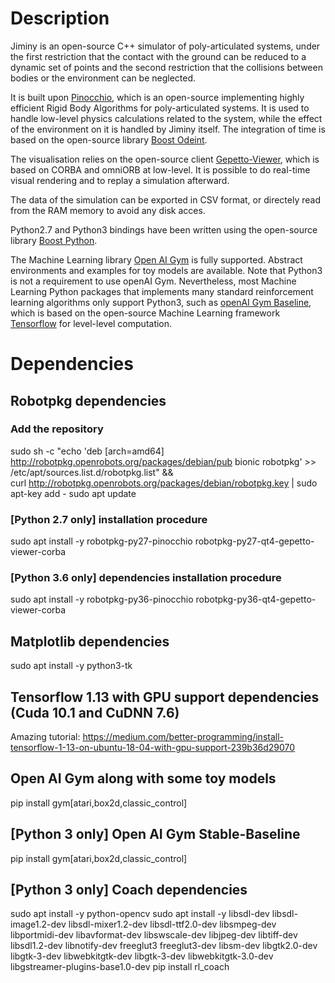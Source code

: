 # Description
Jiminy is an open-source C++ simulator of poly-articulated systems, under the first restriction that the contact with the ground can be reduced to a dynamic set of points and the second restriction that the collisions between bodies or the environment can be neglected.

It is built upon [Pinocchio](https://github.com/stack-of-tasks/pinocchio), which is an open-source implementing highly efficient Rigid Body Algorithms for poly-articulated systems. It is used to handle low-level physics calculations related to the system, while the effect of the environment on it is handled by Jiminy itself. The integration of time is based on the open-source library [Boost Odeint](https://github.com/boostorg/odeint).

The visualisation relies on the open-source client [Gepetto-Viewer](https://github.com/Gepetto/gepetto-viewer), which is based on CORBA and omniORB at low-level. It is possible to do real-time visual rendering and to replay a simulation afterward.

The data of the simulation can be exported in CSV format, or directely read from the RAM memory to avoid any disk acces.

Python2.7 and Python3 bindings have been written using the open-source library [Boost Python](https://github.com/boostorg/python). 

The Machine Learning library [Open AI Gym](https://github.com/openai/gym) is fully supported. Abstract environments and examples for toy models are available. Note that Python3 is not a requirement to use openAI Gym. Nevertheless, most Machine Learning Python packages that implements many standard reinforcement learning algorithms only support Python3,  such as [openAI Gym Baseline](https://github.com/hill-a/stable-baselines), which is based on the open-source Machine Learning framework [Tensorflow](https://github.com/tensorflow/tensorflow) for level-level computation.

# Dependencies

## Robotpkg dependencies

### Add the repository
sudo sh -c "echo 'deb [arch=amd64] http://robotpkg.openrobots.org/packages/debian/pub bionic robotpkg' >> /etc/apt/sources.list.d/robotpkg.list" && \
curl http://robotpkg.openrobots.org/packages/debian/robotpkg.key | sudo apt-key add -
sudo apt update

### [Python 2.7 only] installation procedure
sudo apt install -y robotpkg-py27-pinocchio robotpkg-py27-qt4-gepetto-viewer-corba

### [Python 3.6 only] dependencies installation procedure
sudo apt install -y robotpkg-py36-pinocchio robotpkg-py36-qt4-gepetto-viewer-corba

## Matplotlib dependencies
sudo apt install -y python3-tk

## Tensorflow 1.13 with GPU support dependencies (Cuda 10.1 and CuDNN 7.6)
Amazing tutorial: https://medium.com/better-programming/install-tensorflow-1-13-on-ubuntu-18-04-with-gpu-support-239b36d29070

## Open AI Gym along with some toy models
pip install gym[atari,box2d,classic_control]

## [Python 3 only] Open AI Gym Stable-Baseline
pip install gym[atari,box2d,classic_control]

## [Python 3 only] Coach dependencies
sudo apt install -y python-opencv
sudo apt install -y libsdl-dev libsdl-image1.2-dev libsdl-mixer1.2-dev libsdl-ttf2.0-dev libsmpeg-dev libportmidi-dev libavformat-dev libswscale-dev libjpeg-dev  libtiff-dev libsdl1.2-dev libnotify-dev freeglut3 freeglut3-dev libsm-dev libgtk2.0-dev libgtk-3-dev libwebkitgtk-dev libgtk-3-dev libwebkitgtk-3.0-dev libgstreamer-plugins-base1.0-dev
pip install rl_coach
